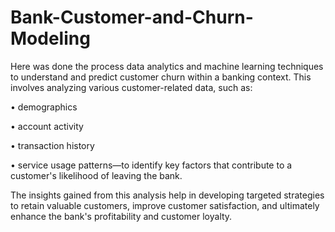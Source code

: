 # Bank-Customer-and-Churn-Modeling
Here was done the process data analytics and machine learning techniques to understand and predict customer churn within a banking context.
This involves analyzing various customer-related data, such as:

• demographics

• account activity

• transaction history

• service usage patterns—to identify key factors that contribute to a customer's likelihood of leaving the bank. 

The insights gained from this analysis help in developing targeted strategies to retain valuable customers, improve customer satisfaction, and ultimately enhance the bank's profitability and customer loyalty.

